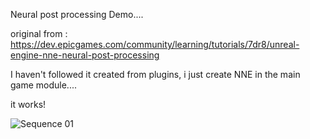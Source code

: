 

Neural post processing Demo....

original from : https://dev.epicgames.com/community/learning/tutorials/7dr8/unreal-engine-nne-neural-post-processing

I haven't followed it created from plugins, i just create NNE in the main game module....

it works!






![Sequence 01](https://github.com/user-attachments/assets/caea9092-048c-4638-ad6c-5dd1f0e035eb)

